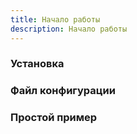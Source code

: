 ```yaml
---
title: Начало работы
description: Начало работы
---
```


### Установка

### Файл конфигурации

### Простой пример
